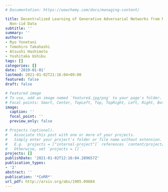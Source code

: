 ```yaml
---
# Documentation: https://wowchemy.com/docs/managing-content/

title: Decentralized Learning of Generative Adversarial Networks from Multi-Client
  Non-iid Data
subtitle: ''
summary: ''
authors:
- Ryo Yonetani
- Tomohiro Takahashi
- Atsushi Hashimoto
- Yoshitaka Ushiku
tags: []
categories: []
date: '2019-01-01'
lastmod: 2021-01-02T21:16:04+09:00
featured: false
draft: false

# Featured image
# To use, add an image named `featured.jpg/png` to your page's folder.
# Focal points: Smart, Center, TopLeft, Top, TopRight, Left, Right, BottomLeft, Bottom, BottomRight.
image:
  caption: ''
  focal_point: ''
  preview_only: false

# Projects (optional).
#   Associate this post with one or more of your projects.
#   Simply enter your project's folder or file name without extension.
#   E.g. `projects = ["internal-project"]` references `content/project/deep-learning/index.md`.
#   Otherwise, set `projects = []`.
projects: []
publishDate: '2021-01-02T12:16:04.289657Z'
publication_types:
- '2'
abstract: ''
publication: '*CoRR*'
url_pdf: http://arxiv.org/abs/1905.09684
---
```

